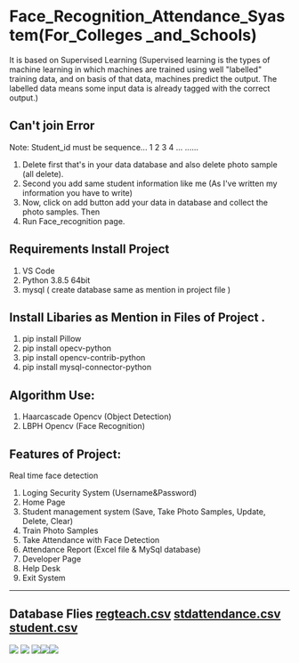 # Face_Recognition_Attendance_Syastem(For_Colleges _and_Schools)

It is based on Supervised Learning (Supervised learning is the types of machine learning in which machines are trained using well "labelled" training data, and on basis of that data, machines predict the output. The labelled data means some input data is already tagged with the correct output.)

Can't join Error
-----------------------------
Note: Student_id must be sequence... 1 2 3 4 ... ......
1. Delete first that's in your data database and also delete photo sample (all delete).
2. Second you add same student information like me (As I've written my information you have to write)
3. Now, click on add button add your data in database and collect the photo samples. Then
4. Run Face_recognition page.

Requirements Install Project 
-----------------------------
1. VS Code
2. Python 3.8.5 64bit 
3. mysql ( create database same as mention in project file )

Install Libaries as Mention in Files of Project .
-----------------------------
1. pip install Pillow
2. pip install opecv-python
3. pip install opencv-contrib-python
4. pip install mysql-connector-python

Algorithm Use:
-----------------------------
1. Haarcascade Opencv (Object Detection)
2. LBPH Opencv (Face Recognition)

Features of Project:
-----------------------------
Real time face detection
1. Loging Security System
(Username&Password)
2. Home Page
 1. Student management system (Save, Take Photo Samples, Update, Delete, Clear) 
 2. Train Photo Samples 
 3. Take Attendance with Face Detection 
 4. Attendance Report (Excel file & MySql database) 
 5. Developer Page
 6. Help Desk
 7. Exit System

----------------------------------
Database Flies [regteach.csv](https://github.com/222Aryan/Face_Recognition_Attendance_Syastem--For_Colleges_and_Schools/files/10199693/regteach.csv)
[stdattendance.csv](https://github.com/222Aryan/Face_Recognition_Attendance_Syastem--For_Colleges_and_Schools/files/10199694/stdattendance.csv)
[student.csv](https://github.com/222Aryan/Face_Recognition_Attendance_Syastem--For_Colleges_and_Schools/files/10199695/student.csv)
-----------------------------------

<img src="https://img.shields.io/badge/LinkedIn-0077B5?style=for-the-badge&logo=linkedin&logoColor=white" /> <img src="https://img.shields.io/badge/GitHub-100000?style=for-the-badge&logo=github&logoColor=white" /> <img src="https://img.shields.io/badge/Python-FFD43B?style=for-the-badge&logo=python&logoColor=blue" /><img src="https://img.shields.io/badge/Windows-0078D6?style=for-the-badge&logo=windows&logoColor=white" /><img src="https://img.shields.io/badge/MySQL-005C84?style=for-the-badge&logo=mysql&logoColor=white" />
